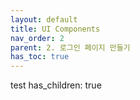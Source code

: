 ```yaml
---
layout: default
title: UI Components
nav_order: 2
parent: 2. 로그인 페이지 만들기
has_toc: true
---
```


test
has_children: true
